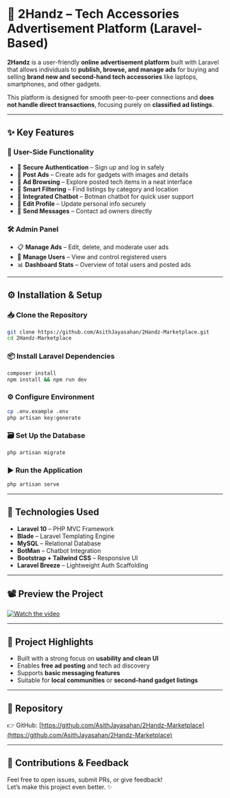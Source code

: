 
# 📱 2Handz – Tech Accessories Advertisement Platform (Laravel-Based)

**2Handz** is a user-friendly **online advertisement platform** built with Laravel that allows individuals to **publish, browse, and manage ads** for buying and selling **brand new and second-hand tech accessories** like laptops, smartphones, and other gadgets.

This platform is designed for smooth peer-to-peer connections and **does not handle direct transactions**, focusing purely on **classified ad listings**.

---

## ✨ Key Features

### 👤 User-Side Functionality
- 🔐 **Secure Authentication** – Sign up and log in safely
- 📢 **Post Ads** – Create ads for gadgets with images and details
- 👀 **Ad Browsing** – Explore posted tech items in a neat interface
- 🔎 **Smart Filtering** – Find listings by category and location
- 🤖 **Integrated Chatbot** – Botman chatbot for quick user support
- 📝 **Edit Profile** – Update personal info securely
- 💬 **Send Messages** – Contact ad owners directly

### 🛠️ Admin Panel
- 📋 **Manage Ads** – Edit, delete, and moderate user ads
- 👥 **Manage Users** – View and control registered users
- 📊 **Dashboard Stats** – Overview of total users and posted ads

---

## ⚙️ Installation & Setup

### 📥 Clone the Repository

```bash
git clone https://github.com/AsithJayasahan/2Handz-Marketplace.git
cd 2Handz-Marketplace
```

### 📦 Install Laravel Dependencies

```bash
composer install
npm install && npm run dev
```

### ⚙️ Configure Environment

```bash
cp .env.example .env
php artisan key:generate
```

### 🗃️ Set Up the Database

```bash
php artisan migrate
```

### ▶️ Run the Application

```bash
php artisan serve
```

---

## 🧰 Technologies Used

- **Laravel 10** – PHP MVC Framework  
- **Blade** – Laravel Templating Engine  
- **MySQL** – Relational Database  
- **BotMan** – Chatbot Integration  
- **Bootstrap + Tailwind CSS** – Responsive UI  
- **Laravel Breeze** – Lightweight Auth Scaffolding  

---

## 📽️ Preview the Project

[![Watch the video](https://img.youtube.com/vi/VIDEO_ID_HERE/0.jpg)](https://youtu.be/uiW79yKqJZc)

---

## 📌 Project Highlights

- Built with a strong focus on **usability and clean UI**
- Enables **free ad posting** and tech ad discovery
- Supports **basic messaging features**
- Suitable for **local communities** or **second-hand gadget listings**

---

## 📂 Repository

👉 GitHub: [https://github.com/AsithJayasahan/2Handz-Marketplace](https://github.com/AsithJayasahan/2Handz-Marketplace)

---

## 🙌 Contributions & Feedback

Feel free to open issues, submit PRs, or give feedback!  
Let’s make this project even better. ✨
